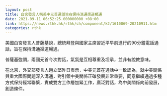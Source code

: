 ```yaml
---
layout: post
title: 白宮發言人稱美中元首通話旨在保持溝通渠道暢通
date: 2021-09-11 06:52:25.000000000 +08:00
link: https://news.rthk.hk/rthk/ch/component/k2/1610069-20210911.htm
categories: rthk
---
```


美國白宮發言人普薩基說，總統拜登與國家主席習近平早前進行的90分鐘電話通話，旨在保持溝通渠道暢通。

普薩基強調，兩國元首今次對話，氣氛是互相尊重及坦承，並非有說教意味。

在北京，外交部發言人趙立堅昨日表示，中美元首在通話中一致認為，就中美關係與重大國際問題深入溝通，對引領中美關係正確發展非常重要，同意繼續通過多種方式保持經常聯繫，責成雙方工作層加緊工作，廣泛對話，為中美關係向前發展，創造條件。
